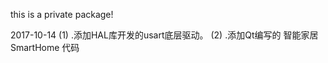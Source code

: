 this is a private package!


2017-10-14
	(1) .添加HAL库开发的usart底层驱动。
	(2) .添加Qt编写的 智能家居SmartHome 代码	

	   
